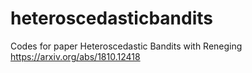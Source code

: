 # heteroscedasticbandits
Codes for paper  Heteroscedastic Bandits with Reneging https://arxiv.org/abs/1810.12418
